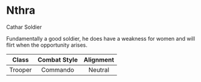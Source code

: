 # Nthra
Cathar Soldier

Fundamentally a good soldier, he does have a weakness for women and will flirt when the opportunity arises.

Class|Combat Style|Alignment
:-:|:-:|:-:
Trooper|Commando|Neutral
